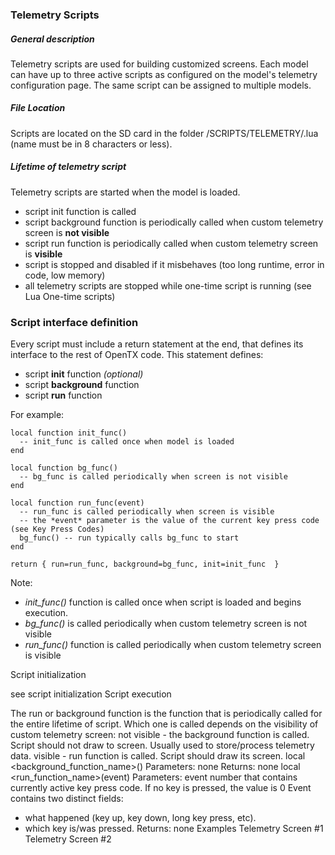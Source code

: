 ### Telemetry Scripts

##### General description

Telemetry scripts are used for building customized screens. Each model can have up to three active scripts as configured on the model's telemetry configuration page. The same script can be assigned to multiple models.

##### File Location

Scripts are located on the SD card in the folder /SCRIPTS/TELEMETRY/<name>.lua (name must be in 8 characters or less).

##### Lifetime of telemetry script

Telemetry scripts are started when the model is loaded.

* script init function is called
* script background function is periodically called when custom telemetry screen is **not visible**
* script run function is periodically called when custom telemetry screen is **visible**
* script is stopped and disabled if it misbehaves (too long runtime, error in code, low memory)
* all telemetry scripts are stopped while one-time script is running (see Lua One-time scripts)

### Script interface definition

Every script must include a return statement at the end, that defines its interface to the rest of OpenTX code. This statement defines:
* script **init** function *(optional)*
* script **background** function
* script **run** function

For example:

```
local function init_func()
  -- init_func is called once when model is loaded
end

local function bg_func()
  -- bg_func is called periodically when screen is not visible
end

local function run_func(event)
  -- run_func is called periodically when screen is visible
  -- the *event* parameter is the value of the current key press code (see Key Press Codes)
  bg_func() -- run typically calls bg_func to start
end

return { run=run_func, background=bg_func, init=init_func  }
```

Note:

* *init_func()* function is called once when script is loaded and begins execution.
* *bg_func()* is called periodically when custom telemetry screen is not visible
* *run_func()* function is called periodically when custom telemetry screen is visible

Script initialization

see script initialization
Script execution

The run or background function is the function that is periodically called for the entire lifetime of script. Which one is called depends on the visibility of custom telemetry screen:
not visible - the background function is called. Script should not draw to screen. Usually used to store/process telemetry data.
visible - run function is called. Script should draw its screen.
local <background_function_name>()
Parameters:
none
Returns:
none
local <run_function_name>(event)
Parameters:
event
number that contains currently active key press code. If no key is pressed, the value is 0
Event contains two distinct fields:
  * what happened (key up, key down, long key press, etc).
  * which key is/was pressed.
Returns:
none
Examples
Telemetry Screen #1
Telemetry Screen #2
